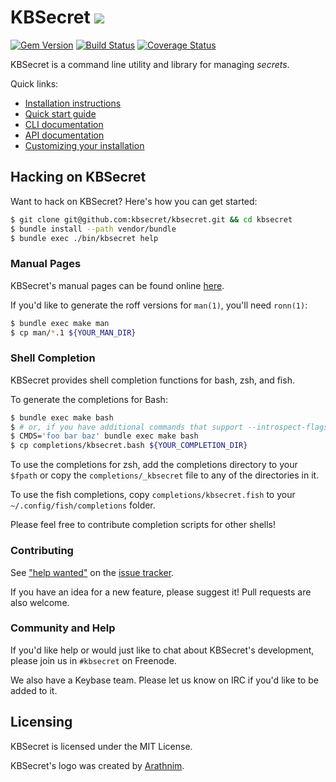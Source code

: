 KBSecret ![](https://avatars1.githubusercontent.com/u/31023996?s=50&v=4)
========

[![Gem Version](https://badge.fury.io/rb/kbsecret.svg)](https://badge.fury.io/rb/kbsecret)
[![Build Status](https://travis-ci.org/kbsecret/kbsecret.svg?branch=master)](https://travis-ci.org/kbsecret/kbsecret)
[![Coverage Status](https://codecov.io/gh/kbsecret/kbsecret/branch/master/graph/badge.svg)](https://codecov.io/gh/kbsecret/kbsecret)

KBSecret is a command line utility and library for managing *secrets*.

Quick links:

* [Installation instructions](https://kbsecret.github.io/#/install/)
* [Quick start guide](https://kbsecret.github.io/#/quickstart/)
* [CLI documentation](https://kbsecret.github.io/man/kbsecret.1.html)
* [API documentation](http://www.rubydoc.info/gems/kbsecret/)
* [Customizing your installation](https://kbsecret.github.io/#/customize/)

## Hacking on KBSecret

Want to hack on KBSecret? Here's how you can get started:

```bash
$ git clone git@github.com:kbsecret/kbsecret.git && cd kbsecret
$ bundle install --path vendor/bundle
$ bundle exec ./bin/kbsecret help
```

### Manual Pages

KBSecret's manual pages can be found online
[here](https://yossarian.net/docs/kbsecret-man/kbsecret.1).

If you'd like to generate the roff versions for `man(1)`, you'll need `ronn(1)`:

```bash
$ bundle exec make man
$ cp man/*.1 ${YOUR_MAN_DIR}
```

### Shell Completion

KBSecret provides shell completion functions for bash, zsh, and fish.

To generate the completions for Bash:

```bash
$ bundle exec make bash
$ # or, if you have additional commands that support --introspect-flags:
$ CMDS='foo bar baz' bundle exec make bash
$ cp completions/kbsecret.bash ${YOUR_COMPLETION_DIR}
```

To use the completions for zsh, add the completions directory to your `$fpath` or copy the
`completions/_kbsecret` file to any of the directories in it.

To use the fish completions, copy `completions/kbsecret.fish` to your `~/.config/fish/completions` folder.

Please feel free to contribute completion scripts for other shells!

### Contributing

See ["help wanted"](https://github.com/kbsecret/kbsecret/issues?q=is%3Aissue+is%3Aopen+label%3A%22help+wanted%22)
on the [issue tracker](https://github.com/kbsecret/kbsecret/issues).

If you have an idea for a new feature, please suggest it! Pull requests are also welcome.

### Community and Help

If you'd like help or would just like to chat about KBSecret's development, please
join us in `#kbsecret` on Freenode.

We also have a Keybase team. Please let us know on IRC if you'd like to be added to it.

## Licensing

KBSecret is licensed under the MIT License.

KBSecret's logo was created by [Arathnim](http://arathnim.me).
